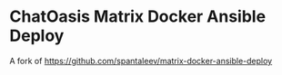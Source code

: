 # ChatOasis Matrix Docker Ansible Deploy

A fork of https://github.com/spantaleev/matrix-docker-ansible-deploy